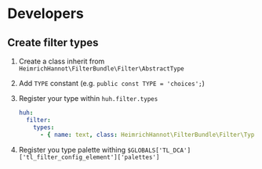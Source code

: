 # Developers

## Create filter types

1. Create a class inherit from `HeimrichHannot\FilterBundle\Filter\AbstractType`
2. Add `TYPE` constant (e.g. `public const TYPE = 'choices';`)
3. Register your type within `huh.filter.types`
    
    ```yaml
    huh:
      filter:
        types:
          - { name: text, class: HeimrichHannot\FilterBundle\Filter\Type\TextType, type: text , wrapper: false }
    ```
4. Register you type palette withing `$GLOBALS['TL_DCA']['tl_filter_config_element']['palettes']`